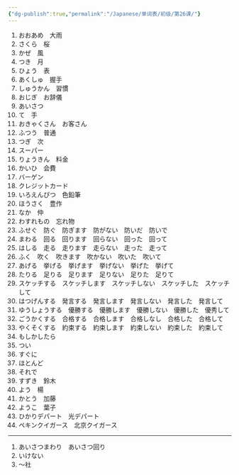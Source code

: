 ```yaml
---
{"dg-publish":true,"permalink":"/Japanese/单词表/初级/第26课/"}
---
```


1. おおあめ　大雨
2. さくら　桜
3. かぜ　風
4. つき　月
5. ひょう　表
6. あくしゅ　握手
7. しゅうかん　習慣
8. おじぎ　お辞儀
9. あいさつ
10. て　手
11. おきゃくさん　お客さん
12. ふつう　普通
13. つぎ　次
14. スーパー
15. りょうきん　料金
16. かいひ　会費
17. バーゲン
18. クレジットカード
19. いろえんぴつ　色鉛筆
20. ほうさく　豊作
21. なか　仲
22. わすれもの　忘れ物
23. ふせぐ　防ぐ　防ぎます　防がない　防いだ　防いで
24. まわる　回る　回ります　回らない　回った　回って
25. はしる　走る　走ります　走らない　走った　走って
26. ふく　吹く　吹きます　吹かない　吹いた　吹いて
27. あげる　挙げる　挙げます　挙げない　挙げた　挙げて
28. たりる　足りる　足ります　足りない　足りた　足りて
29. スケッチする　スケッチします　スケッチしない　スケッチした　スケッチして
30. はつげんする　発言する　発言します　発言しない　発言した　発言して
31. ゆうしょうする　優勝する　優勝します　優勝しない　優勝した　優秀して
32. ごうかくする　合格する　合格します　合格しなし　合格した　合格して
33. やくそくする　約束する　約束します　約束しない　約束した　約束して
34. もしかしたら
35. つい
36. すぐに
37. ほとんど
38. それで
39. すずき　鈴木
40. よう　楊
41. かとう　加藤
42. ようこ　葉子
43. ひかりデパート　光デパート
44. ペキンクイガース　北京クイガース
---
1. あいさつまわり　あいさつ回り
2. いけない
3. ～社